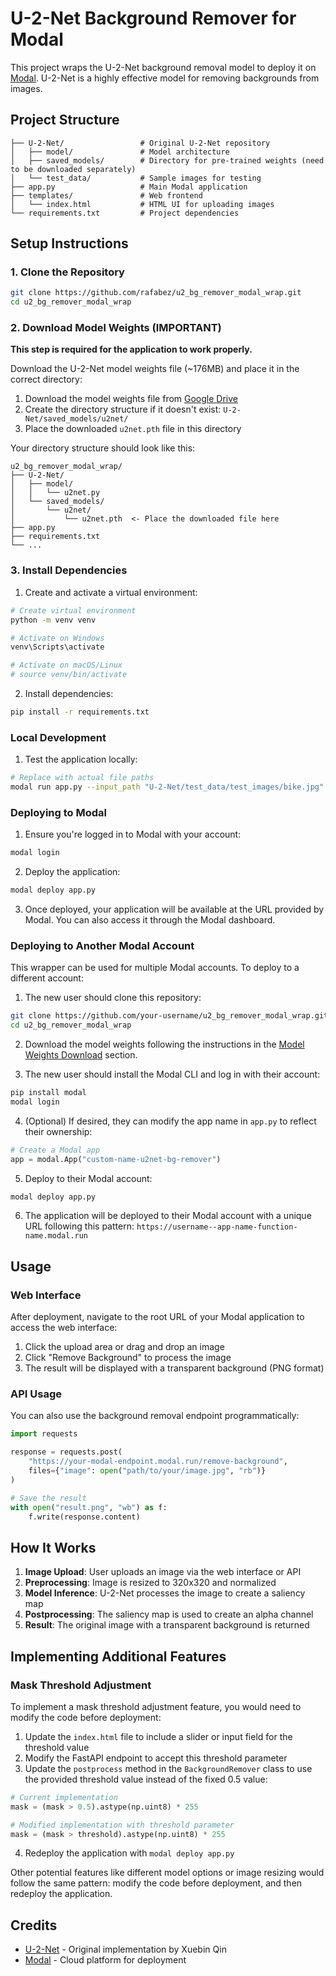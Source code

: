 # U-2-Net Background Remover for Modal

This project wraps the U-2-Net background removal model to deploy it on [Modal](https://modal.com). U-2-Net is a highly effective model for removing backgrounds from images.

## Project Structure

```
├── U-2-Net/                 # Original U-2-Net repository
│   ├── model/               # Model architecture
│   ├── saved_models/        # Directory for pre-trained weights (need to be downloaded separately)
│   └── test_data/           # Sample images for testing
├── app.py                   # Main Modal application
├── templates/               # Web frontend
│   └── index.html           # HTML UI for uploading images
└── requirements.txt         # Project dependencies
```

## Setup Instructions

### 1. Clone the Repository

```bash
git clone https://github.com/rafabez/u2_bg_remover_modal_wrap.git
cd u2_bg_remover_modal_wrap
```

### 2. Download Model Weights (IMPORTANT)

**This step is required for the application to work properly.**

Download the U-2-Net model weights file (~176MB) and place it in the correct directory:

1. Download the model weights file from [Google Drive](https://drive.google.com/file/d/1ao1ovG1Qtx4b7EoskHXmi2E9rp5CHLcZ/view?usp=sharing)
2. Create the directory structure if it doesn't exist: `U-2-Net/saved_models/u2net/`
3. Place the downloaded `u2net.pth` file in this directory

Your directory structure should look like this:
```
u2_bg_remover_modal_wrap/
├── U-2-Net/
│   ├── model/
│   │   └── u2net.py
│   └── saved_models/
│       └── u2net/
│           └── u2net.pth  <- Place the downloaded file here
├── app.py
├── requirements.txt
└── ...
```

### 3. Install Dependencies

1. Create and activate a virtual environment:

```bash
# Create virtual environment
python -m venv venv

# Activate on Windows
venv\Scripts\activate

# Activate on macOS/Linux
# source venv/bin/activate
```

2. Install dependencies:

```bash
pip install -r requirements.txt
```

### Local Development

1. Test the application locally:

```bash
# Replace with actual file paths
modal run app.py --input_path "U-2-Net/test_data/test_images/bike.jpg" --output_path "output.png"
```

### Deploying to Modal

1. Ensure you're logged in to Modal with your account:

```bash
modal login
```

2. Deploy the application:

```bash
modal deploy app.py
```

3. Once deployed, your application will be available at the URL provided by Modal. You can also access it through the Modal dashboard.

### Deploying to Another Modal Account

This wrapper can be used for multiple Modal accounts. To deploy to a different account:

1. The new user should clone this repository:

```bash
git clone https://github.com/your-username/u2_bg_remover_modal_wrap.git
cd u2_bg_remover_modal_wrap
```

2. Download the model weights following the instructions in the [Model Weights Download](#model-weights-download) section.

3. The new user should install the Modal CLI and log in with their account:

```bash
pip install modal
modal login
```

4. (Optional) If desired, they can modify the app name in `app.py` to reflect their ownership:

```python
# Create a Modal app
app = modal.App("custom-name-u2net-bg-remover")
```

5. Deploy to their Modal account:

```bash
modal deploy app.py
```

6. The application will be deployed to their Modal account with a unique URL following this pattern:
   `https://username--app-name-function-name.modal.run`

## Usage

### Web Interface

After deployment, navigate to the root URL of your Modal application to access the web interface:

1. Click the upload area or drag and drop an image
2. Click "Remove Background" to process the image
3. The result will be displayed with a transparent background (PNG format)

### API Usage

You can also use the background removal endpoint programmatically:

```python
import requests

response = requests.post(
    "https://your-modal-endpoint.modal.run/remove-background",
    files={"image": open("path/to/your/image.jpg", "rb")}
)

# Save the result
with open("result.png", "wb") as f:
    f.write(response.content)
```

## How It Works

1. **Image Upload**: User uploads an image via the web interface or API
2. **Preprocessing**: Image is resized to 320x320 and normalized
3. **Model Inference**: U-2-Net processes the image to create a saliency map
4. **Postprocessing**: The saliency map is used to create an alpha channel
5. **Result**: The original image with a transparent background is returned

## Implementing Additional Features

### Mask Threshold Adjustment

To implement a mask threshold adjustment feature, you would need to modify the code before deployment:

1. Update the `index.html` file to include a slider or input field for the threshold value
2. Modify the FastAPI endpoint to accept this threshold parameter
3. Update the `postprocess` method in the `BackgroundRemover` class to use the provided threshold value instead of the fixed 0.5 value:

```python
# Current implementation
mask = (mask > 0.5).astype(np.uint8) * 255

# Modified implementation with threshold parameter
mask = (mask > threshold).astype(np.uint8) * 255
```

4. Redeploy the application with `modal deploy app.py`

Other potential features like different model options or image resizing would follow the same pattern: modify the code before deployment, and then redeploy the application.

## Credits

- [U-2-Net](https://github.com/xuebinqin/U-2-Net) - Original implementation by Xuebin Qin
- [Modal](https://modal.com) - Cloud platform for deployment
